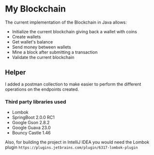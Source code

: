 # My Blockchain

The current implementation of the Blockchain in Java allows:

- Initialize the current blockchain giving back a wallet with coins
- Create wallets
- Get wallet's balance
- Send money between wallets
- Mine a block after submitting a transaction
- Validate the current blockchain

## Helper

I added a postman collection to make easier to perform the different operations on the
endpoints created.

### Third party libraries used

- Lombok
- SpringBoot 2.0.0 RC1
- Google Gson 2.8.2
- Google Guava 23.0
- Bouncy Castle 1.46

Also, for building the project in IntelliJ IDEA you would need the Lombok plugin `https://plugins.jetbrains.com/plugin/6317-lombok-plugin`